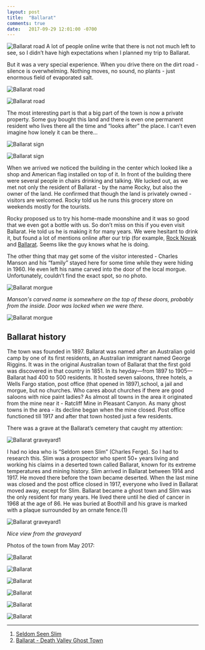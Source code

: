 ```yaml
---
layout: post
title:  "Ballarat"
comments: true
date:   2017-09-29 12:01:00 -0700
---
```


![Ballarat road][ballarat_road1]
A lot of people online write that there is not not much left to see, so I didn’t have high expectations when I planned my trip to Ballarat. 

But it was a very special experience. When you drive there on the dirt road - silence is overwhelming. Nothing moves, no sound, no plants - just enormous field of evaporated salt.

![Ballarat road][ballarat_road2]

![Ballarat road][ballarat_road3]

The most interesting part is that a big part of the town is now a private property. Some guy bought this land and there is even one permanent resident who lives there all the time and “looks after” the place. I can’t even imagine how lonely it can be there...

![Ballarat sign][ballarat_sign1]

![Ballarat sign][ballarat_sign2]

When we arrived we noticed the building in the center which looked like a shop and American flag installed on top of it. In front of the building there were several people in chairs drinking and talking. We lucked out, as we met not only the resident of Ballarat - by the name Rocky, but also the owner of the land. He confirmed that though the land is privately owned - visitors are welcomed. Rocky told us he runs this grocery store on weekends mostly for the tourists.

Rocky proposed us to try his home-made moonshine and it was so good that we even got a bottle with us. So don’t miss on this if you even visit Ballarat. He told us he is making it for many years. We were hesitant to drink it, but found a lot of mentions online after our trip (for example, [Rock Novak](http://me-people.blogspot.com/2016/04/ballarat-ca.html) and [Ballarat](https://www.jesselenz.com/ballarat). Seems like the guy knows what he is doing.

The other thing that may get some of the visitor interested - Charles Manson and his “family” stayed here for some time while they were hiding in 1960. He even left his name carved into the door of the local morgue. Unfortunately, couldn’t find the exact spot, so no photo.

![Ballarat morgue][ballarat_morgue1]

<i>Manson's carved name is somewhere on the top of these doors, probably from the inside. Door was locked when we were there.</i>

![Ballarat morgue][ballarat_morgue2]

<h2>Ballarat history</h2>

The town was founded in 1897. Ballarat was named after an Australian gold camp by one of its first residents, an Australian immigrant named George Riggins. It was in the original Australian town of Ballarat that the first gold was discovered in that country in 1851.  In its heyday—from 1897 to 1905—Ballarat had 400 to 500 residents. It hosted seven saloons, three hotels, a Wells Fargo station, post office (that opened in 1897),school, a jail and morgue, but no churches. Who cares about churches if there are good saloons with nice paint ladies?
As almost all towns in the area it originated from the mine near it - Ratcliff Mine in Pleasant Canyon. As many ghost towns in the area - its decline began when the mine closed. Post office functioned till 1917 and after that town hosted just a few residents.

There was a grave at the Ballarat’s cemetery that caught my attention:

![Ballarat graveyard1][ballarat_graveyard1]

I had no idea who is “Seldom seen Slim” (Charles Ferge). So I had to research this.
Slim was a prospector who spent 50+ years living and working his claims in a deserted town called Ballarat, known for its extreme temperatures and mining history. Slim arrived in Ballarat between 1914 and 1917. He moved there before the town became deserted. When the last mine was closed and the post office closed in 1917, everyone who lived in Ballarat moved away, except for Slim. Ballarat became a ghost town and Slim was the only resident for many years. He lived there until he died of cancer in 1968 at the age of 86. He was buried at Boothill and his grave is marked with a plaque surrounded by an ornate fence.(1)

![Ballarat graveyard1][ballarat_graveyard2]

<i>Nice view from the graveyard</i>

Photos of the town from May 2017:

![Ballarat][ballarat_view1]

![Ballarat][ballarat_view2]

![Ballarat][ballarat_view3]

![Ballarat][ballarat_view4]

![Ballarat][ballarat_view5]

![Ballarat][ballarat_view6]

***

1. [Seldom Seen Slim](https://www.desertusa.com/desert-people/seldom-seen-slim.html)
2. [Ballarat - Death Valley Ghost Town](http://www.legendsofamerica.com/ca-ballarat.html)

[ballarat_sign1]: {{site.url}}/assets/img/29092017-Ballarat/29092017-Ballarat8.jpg "Old Ballarat sign"
[ballarat_sign2]: {{site.url}}/assets/img/29092017-Ballarat/29092017-Ballarat10.jpg "Old Ballarat sign"
[ballarat_road1]: {{site.url}}/assets/img/29092017-Ballarat/29092017-Ballarat6.jpg "Road to ballarat - background mountains"
[ballarat_road2]: {{site.url}}/assets/img/29092017-Ballarat/29092017-Ballarat7.jpg "Road to ballarat"
[ballarat_road3]: {{site.url}}/assets/img/29092017-Ballarat/29092017-Ballarat5.jpg "Road to ballarat - salt"
[ballarat_morgue1]: {{site.url}}/assets/img/29092017-Ballarat/29092017-Ballarat3.jpg "Old Ballarat morgue"
[ballarat_morgue2]: {{site.url}}/assets/img/29092017-Ballarat/29092017-Ballarat9.jpg "Old Ballarat morgue"
[ballarat_graveyard1]: {{site.url}}/assets/img/29092017-Ballarat/29092017-Ballarat11.jpg "Old Ballarat graveyard"
[ballarat_graveyard2]: {{site.url}}/assets/img/29092017-Ballarat/29092017-Ballarat14.jpg "Old Ballarat graveyard"
[ballarat_view1]: {{site.url}}/assets/img/29092017-Ballarat/29092017-Ballarat1.jpg "Ballarat view"
[ballarat_view2]: {{site.url}}/assets/img/29092017-Ballarat/29092017-Ballarat2.jpg "Ballarat view"
[ballarat_view3]: {{site.url}}/assets/img/29092017-Ballarat/29092017-Ballarat4.jpg "Ballarat view"
[ballarat_view4]: {{site.url}}/assets/img/29092017-Ballarat/29092017-Ballarat13.jpg "Ballarat view"
[ballarat_view5]: {{site.url}}/assets/img/29092017-Ballarat/29092017-Ballarat15.jpg "Ballarat view"
[ballarat_view6]: {{site.url}}/assets/img/29092017-Ballarat/29092017-Ballarat16.jpg "Ballarat view"




